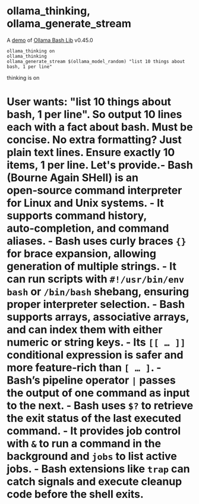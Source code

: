 # ollama_thinking, ollama_generate_stream

A [demo](../README.md#demos) of [Ollama Bash Lib](https://github.com/attogram/ollama-bash-lib) v0.45.0

```
ollama_thinking on
ollama_thinking
ollama_generate_stream $(ollama_model_random) "list 10 things about bash, 1 per line"
```

thinking is on
# <thinking>
# User wants: "list 10 things about bash, 1 per line". So output 10 lines each with a fact about bash. Must be concise. No extra formatting? Just plain text lines. Ensure exactly 10 items, 1 per line. Let's provide.- Bash (Bourne Again SHell) is an open‑source command interpreter for Linux and Unix systems.  - It supports command history, auto‑completion, and command aliases.  - Bash uses curly braces `{}` for brace expansion, allowing generation of multiple strings.  - It can run scripts with `#!/usr/bin/env bash` or `/bin/bash` shebang, ensuring proper interpreter selection.  - Bash supports arrays, associative arrays, and can index them with either numeric or string keys.  - Its `[[ … ]]` conditional expression is safer and more feature‑rich than `[ … ]`.  - Bash’s pipeline operator `|` passes the output of one command as input to the next.  - Bash uses `$?` to retrieve the exit status of the last executed command.  - It provides job control with `&` to run a command in the background and `jobs` to list active jobs.  - Bash extensions like `trap` can catch signals and execute cleanup code before the shell exits.
# </thinking>
